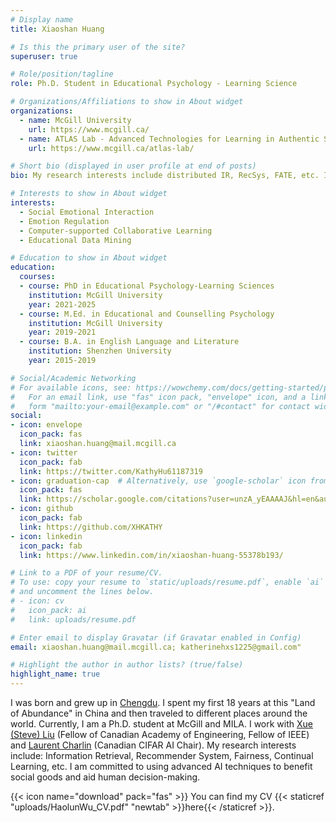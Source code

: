 ```yaml
---
# Display name
title: Xiaoshan Huang

# Is this the primary user of the site?
superuser: true

# Role/position/tagline
role: Ph.D. Student in Educational Psychology - Learning Science

# Organizations/Affiliations to show in About widget
organizations:
  - name: McGill University
    url: https://www.mcgill.ca/
  - name: ATLAS Lab - Advanced Technologies for Learning in Authentic Settings
    url: https://www.mcgill.ca/atlas-lab/

# Short bio (displayed in user profile at end of posts)
bio: My research interests include distributed IR, RecSys, FATE, etc. I am commited to using AI techniques for benefiting data-driven decision-making in human lives.

# Interests to show in About widget
interests:
  - Social Emotional Interaction
  - Emotion Regulation
  - Computer-supported Collaborative Learning
  - Educational Data Mining

# Education to show in About widget
education:
  courses:
  - course: PhD in Educational Psychology-Learning Sciences
    institution: McGill University 
    year: 2021-2025
  - course: M.Ed. in Educational and Counselling Psychology
    institution: McGill University 
    year: 2019-2021
  - course: B.A. in English Language and Literature
    institution: Shenzhen University
    year: 2015-2019

# Social/Academic Networking
# For available icons, see: https://wowchemy.com/docs/getting-started/page-builder/#icons
#   For an email link, use "fas" icon pack, "envelope" icon, and a link in the
#   form "mailto:your-email@example.com" or "/#contact" for contact widget.
social:
- icon: envelope
  icon_pack: fas
  link: xiaoshan.huang@mail.mcgill.ca
- icon: twitter
  icon_pack: fab
  link: https://twitter.com/KathyHu61187319
- icon: graduation-cap  # Alternatively, use `google-scholar` icon from `ai` icon pack
  icon_pack: fas
  link: https://scholar.google.com/citations?user=unzA_yEAAAAJ&hl=en&authuser=1&oi=ao
- icon: github
  icon_pack: fab
  link: https://github.com/XHKATHY
- icon: linkedin
  icon_pack: fab
  link: https://www.linkedin.com/in/xiaoshan-huang-55378b193/

# Link to a PDF of your resume/CV.
# To use: copy your resume to `static/uploads/resume.pdf`, enable `ai` icons in `params.toml`, 
# and uncomment the lines below.
# - icon: cv
#   icon_pack: ai
#   link: uploads/resume.pdf

# Enter email to display Gravatar (if Gravatar enabled in Config)
email: xiaoshan.huang@mail.mcgill.ca; katherinehxs1225@gmail.com"

# Highlight the author in author lists? (true/false)
highlight_name: true
---
```


I was born and grew up in [Chengdu](https://en.wikipedia.org/wiki/Chengdu). I spent my first 18 years at this "Land of Abundance" in China and then traveled to different places around the world. 
Currently, I am a Ph.D. student at McGill and MILA. I work with [Xue (Steve) Liu](https://mila.quebec/en/person/xue-liu/) (Fellow of Canadian Academy of Engineering, Fellow of IEEE) and [Laurent Charlin](http://www.cs.toronto.edu/%7Elcharlin/) (Canadian CIFAR AI Chair). 
My research interests include: Information Retrieval, Recommender System, Fairness, Continual Learning, etc.
I am committed to using advanced AI techniques to benefit social goods and aid human decision-making.



{{< icon name="download" pack="fas" >}} You can find my CV {{< staticref "uploads/HaolunWu_CV.pdf" "newtab" >}}here{{< /staticref >}}.
